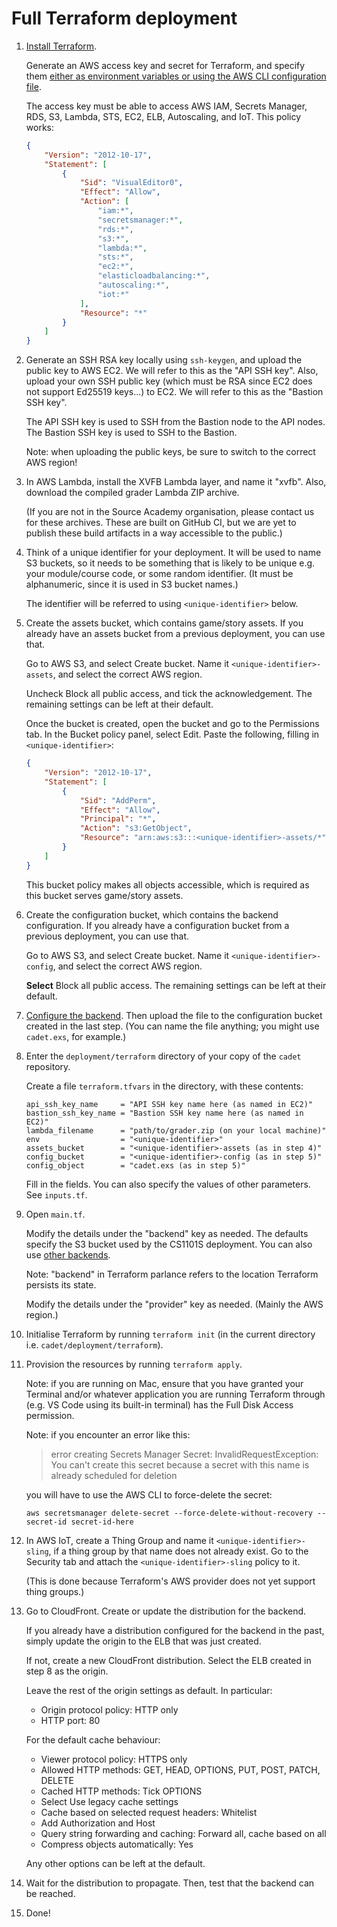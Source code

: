 # Full Terraform deployment

1. [Install Terraform](https://learn.hashicorp.com/tutorials/terraform/install-cli#install-terraform).

   Generate an AWS access key and secret for Terraform, and specify them [either as environment variables or using the
   AWS CLI configuration file](https://registry.terraform.io/providers/hashicorp/aws/latest/docs#environment-variables).

   The access key must be able to access AWS IAM, Secrets Manager, RDS, S3, Lambda, STS, EC2, ELB, Autoscaling, and IoT.
   This policy works:

   ```json
   {
       "Version": "2012-10-17",
       "Statement": [
           {
               "Sid": "VisualEditor0",
               "Effect": "Allow",
               "Action": [
                   "iam:*",
                   "secretsmanager:*",
                   "rds:*",
                   "s3:*",
                   "lambda:*",
                   "sts:*",
                   "ec2:*",
                   "elasticloadbalancing:*",
                   "autoscaling:*",
                   "iot:*"
               ],
               "Resource": "*"
           }
       ]
   }
   ```

2. Generate an SSH RSA key locally using `ssh-keygen`, and upload the public key to AWS EC2. We will refer to this as
   the "API SSH key". Also, upload your own SSH public key (which must be RSA since EC2 does not support Ed25519
   keys...) to EC2. We will refer to this as the "Bastion SSH key".

   The API SSH key is used to SSH from the Bastion node to the API nodes. The Bastion SSH key is used to SSH to the
   Bastion.

   Note: when uploading the public keys, be sure to switch to the correct AWS region!

3. In AWS Lambda, install the XVFB Lambda layer, and name it "xvfb". Also, download the compiled grader Lambda ZIP archive.

   (If you are not in the Source Academy organisation, please contact us for these archives. These are built on GitHub
   CI, but we are yet to publish these build artifacts in a way accessible to the public.)

4. Think of a unique identifier for your deployment. It will be used to name S3 buckets, so it needs to be something
   that is likely to be unique e.g. your module/course code, or some random identifier. (It must be alphanumeric, since
   it is used in S3 bucket names.)

   The identifier will be referred to using `<unique-identifier>` below.

5. Create the assets bucket, which contains game/story assets. If you already have an assets bucket from a previous
   deployment, you can use that.

   Go to AWS S3, and select Create bucket. Name it `<unique-identifier>-assets`, and select the correct AWS region.

   Uncheck Block all public access, and tick the acknowledgement. The remaining settings can be left at their default.

   Once the bucket is created, open the bucket and go to the Permissions tab. In the Bucket policy panel, select Edit.
   Paste the following, filling in `<unique-identifier>`:

   ```json
   {
       "Version": "2012-10-17",
       "Statement": [
           {
               "Sid": "AddPerm",
               "Effect": "Allow",
               "Principal": "*",
               "Action": "s3:GetObject",
               "Resource": "arn:aws:s3:::<unique-identifier>-assets/*"
           }
       ]
   }
   ```

   This bucket policy makes all objects accessible, which is required as this bucket serves game/story assets.

6. Create the configuration bucket, which contains the backend configuration. If you already have a configuration bucket from a previous deployment, you can use that.

   Go to AWS S3, and select Create bucket. Name it `<unique-identifier>-config`, and select the correct AWS region.

   **Select** Block all public access. The remaining settings can be left at their default.

7. [Configure the backend](shared.md#configuring-the-backend). Then upload the file to the configuration bucket created
   in the last step. (You can name the file anything; you might use `cadet.exs`, for example.)

8. Enter the `deployment/terraform` directory of your copy of the `cadet` repository.

   Create a file `terraform.tfvars` in the directory, with these contents:

   ```
   api_ssh_key_name     = "API SSH key name here (as named in EC2)"
   bastion_ssh_key_name = "Bastion SSH key name here (as named in EC2)"
   lambda_filename      = "path/to/grader.zip (on your local machine)"
   env                  = "<unique-identifier>"
   assets_bucket        = "<unique-identifier>-assets (as in step 4)"
   config_bucket        = "<unique-identifier>-config (as in step 5)"
   config_object        = "cadet.exs (as in step 5)"
   ```

   Fill in the fields. You can also specify the values of other parameters. See `inputs.tf`.

9. Open `main.tf`.

   Modify the details under the "backend" key as needed. The defaults specify the S3 bucket used by the CS1101S
   deployment. You can also use [other backends](https://www.terraform.io/docs/language/settings/backends/index.html).

   Note: "backend" in Terraform parlance refers to the location Terraform persists its state.

   Modify the details under the "provider" key as needed. (Mainly the AWS region.)

10. Initialise Terraform by running `terraform init` (in the current directory i.e. `cadet/deployment/terraform`).

11. Provision the resources by running `terraform apply`.

    Note: if you are running on Mac, ensure that you have granted your Terminal and/or whatever application you are
    running Terraform through (e.g. VS Code using its built-in terminal) has the Full Disk Access permission.

    Note: if you encounter an error like this:

    > error creating Secrets Manager Secret: InvalidRequestException: You can't create this secret because a secret with
    > this name is already scheduled for deletion

    you will have to use the AWS CLI to force-delete the secret:

    ```
    aws secretsmanager delete-secret --force-delete-without-recovery --secret-id secret-id-here
    ```

12. In AWS IoT, create a Thing Group and name it `<unique-identifier>-sling`, if a thing group by that name does not
    already exist. Go to the Security tab and attach the `<unique-identifier>-sling` policy to it.

    (This is done because Terraform's AWS provider does not yet support thing groups.)

13. Go to CloudFront. Create or update the distribution for the backend.

    If you already have a distribution configured for the backend in the past, simply update the origin to the ELB that
    was just created.

    If not, create a new CloudFront distribution. Select the ELB created in step 8 as the origin.

    Leave the rest of the origin settings as default. In particular:

    - Origin protocol policy: HTTP only
    - HTTP port: 80

    For the default cache behaviour:

    - Viewer protocol policy: HTTPS only
    - Allowed HTTP methods: GET, HEAD, OPTIONS, PUT, POST, PATCH, DELETE
    - Cached HTTP methods: Tick OPTIONS
    - Select Use legacy cache settings
    - Cache based on selected request headers: Whitelist
    - Add Authorization and Host
    - Query string forwarding and caching: Forward all, cache based on all
    - Compress objects automatically: Yes

    Any other options can be left at the default.

14. Wait for the distribution to propagate. Then, test that the backend can be reached.

15. Done!
